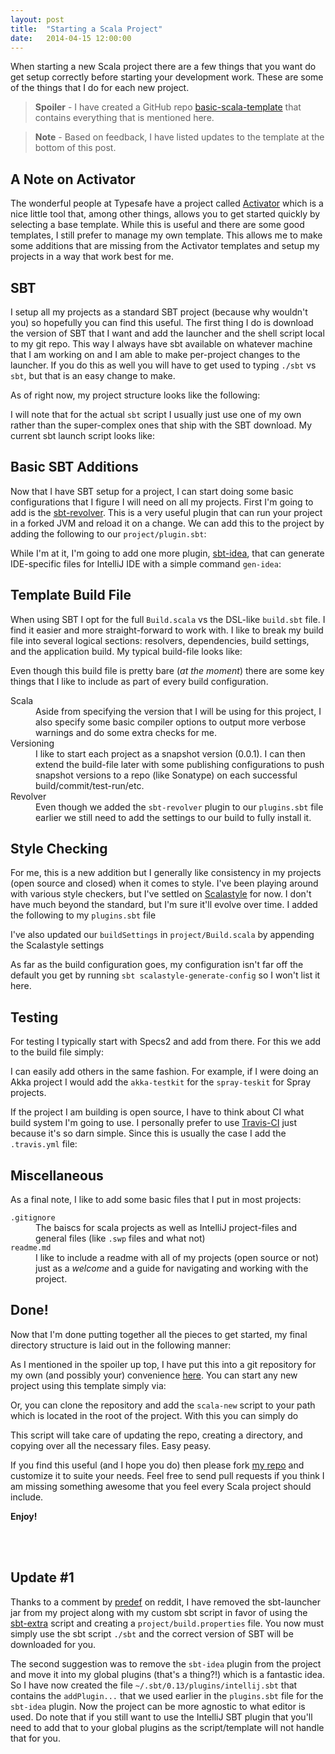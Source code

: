 ```yaml
---
layout: post
title:  "Starting a Scala Project"
date:   2014-04-15 12:00:00
---
```


When starting a new Scala project there are a few things that you want
do get setup correctly before starting your development work. These are
some of the things that I do for each new project.

> __Spoiler__ - I have created a GitHub repo [basic-scala-template][1] that 
> contains everything that is mentioned here.

> __Note__ - Based on feedback, I have listed updates to the template
> at the bottom of this post.

## A Note on Activator

The wonderful people at Typesafe have a project called [Activator][6] which
is a nice little tool that, among other things, allows you to get started quickly
by selecting a base template. While this is useful and there are some good
templates, I still prefer to manage my own template. This allows me to make some
additions that are missing from the Activator templates and setup my projects
in a way that work best for me.

## SBT

I setup all my projects as a standard SBT project (because why wouldn't you)
so hopefully you can find this useful. The first thing I do is download the
version of SBT that I want and add the launcher and the shell script local
to my git repo. This way I always have sbt available on whatever machine
that I am working on and I am able to make per-project changes to the
launcher. If you do this as well you will have to get used to typing `./sbt` 
vs `sbt`, but that is an easy change to make. 

As of right now, my project structure looks like the following:

<script src="https://gist.github.com/JohnMurray/11116775.js?file=layout-1">
</script>

I will note that for the actual `sbt` script I usually just use one of
my own rather than the super-complex ones that ship with the SBT download. My
current sbt launch script looks like:

<script src="https://gist.github.com/JohnMurray/11116775.js?file=sbt">
</script>

## Basic SBT Additions

Now that I have SBT setup for a project, I can start doing some basic
configurations that I figure I will need on all my projects. First I'm going
to add is the [sbt-revolver][2]. This is a very useful plugin that can run
your project in a forked JVM and reload it on a change. We can add this to
the project by adding the following to our `project/plugin.sbt`:

<script src="https://gist.github.com/JohnMurray/11116775.js?file=plugins-line-1.sbt">
</script>

While I'm at it, I'm going to add one more plugin, [sbt-idea][3], that can 
generate IDE-specific files for IntelliJ IDE with a simple command `gen-idea`:


<script src="https://gist.github.com/JohnMurray/11116775.js?file=plugins-line-2.sbt">
</script>


## Template Build File

When using SBT I opt for the full `Build.scala` vs the DSL-like `build.sbt` file.
I find it easier and more straight-forward to work with. I like to break my
build file into several logical sections: resolvers, dependencies, build settings,
and the application build. My typical build-file looks like:

<script src="https://gist.github.com/JohnMurray/11116775.js?file=Build.scala">
</script>

Even though this build file is pretty bare (_at the moment_) there are some key
things that I like to include as part of every build configuration. 

<dl>
  <dt>Scala</dt>
  <dd>
    Aside from specifying the version that I will be using for this project, I
    also specify some basic compiler options to output more verbose warnings and
    do some extra checks for me.
  </dd>

  <dt>Versioning</dt>
  <dd>
    I like to start each project as a snapshot version (0.0.1). I can then extend
    the build-file later with some publishing configurations to push snapshot versions
    to a repo (like Sonatype) on each successful build/commit/test-run/etc.
  </dd>

  <dt>Revolver</dt>
  <dd>
    Even though we added the <code>sbt-revolver</code> plugin to our 
    <code>plugins.sbt</code> file earlier we still need to add the settings to 
    our build to fully install it.
  </dd>
</dl>

## Style Checking

For me, this is a new addition but I generally like consistency in my projects (open
source and closed) when it comes to style. I've been playing around with various
style checkers, but I've settled on [Scalastyle][5] for now. I don't have much beyond
the standard, but I'm sure it'll evolve over time. I added the following to my
`plugins.sbt` file

<script src="https://gist.github.com/JohnMurray/11116775.js?file=plugins-line-3-4.sbt">
</script>

I've also updated our `buildSettings` in `project/Build.scala` by appending the
Scalastyle settings

<script src="https://gist.github.com/JohnMurray/11116775.js?file=scalastyle-build.scala">
</script>

As far as the build configuration goes, my configuration isn't far off the default you
get by running `sbt scalastyle-generate-config` so I won't list it here. 


## Testing

For testing I typically start with Specs2 and add from there. For this we add to the build
file simply:

<script src="https://gist.github.com/JohnMurray/11116775.js?file=Build.specs2.scala">
</script>

I can easily add others in the same fashion. For example, if I were doing an Akka
project I would add the `akka-testkit` for the `spray-teskit` for Spray projects.

If the project I am building is open source, I have to think about CI what build
system I'm going to use. I personally prefer to use [Travis-CI][4] just because
it's so darn simple. Since this is usually the case I add the `.travis.yml` file:

<script src="https://gist.github.com/JohnMurray/11116775.js?file=.travis.yml">
</script>


## Miscellaneous

As a final note, I like to add some basic files that I put in most projects:

<dl>
  <dt><code>.gitignore</code></dt>
  <dd>
    The baiscs for scala projects as well as IntelliJ project-files and general
    files (like <code>.swp</code> files and what not)
  </dd>

  <dt><code>readme.md</code></dt>
  <dd>
    I like to include a readme with all of my projects (open source or not) just
    as a <em>welcome</em> and a guide for navigating and working with the project.
  </dd>
</dl>


## Done!

Now that I'm done putting together all the pieces to get started, my final directory
structure is laid out in the following manner:

<script src="https://gist.github.com/JohnMurray/11116775.js?file=layout-2">
</script>

As I mentioned in the spoiler up top, I have put this into a git repository for my
own (and possibly your) convenience [here][1]. You can start any new project using 
this template simply via:

<script src="https://gist.github.com/JohnMurray/11116775.js?file=clone-repo.sh">
</script>

Or, you can clone the repository and add the `scala-new` script to your path which is
located in the root of the project. With this you can simply do

<script src="https://gist.github.com/JohnMurray/11116775.js?file=scala-new.sh">
</script>

This script will take care of updating the repo, creating a directory, and copying
over all the necessary files. Easy peasy. 

If you find this useful (and I hope you do) then please fork [my repo][1] and customize
it to suite your needs. Feel free to send pull requests if you think I am missing
something awesome that you feel every Scala project should include.

__Enjoy!__


<br /><br />

## Update #1

Thanks to a comment by [predef][7] on reddit, I have removed the sbt-launcher jar from
my project along with my custom sbt script in favor of using the [sbt-extra][8] script
and creating a `project/build.properties` file. You now must simply use the sbt script
`./sbt` and the correct version of SBT will be downloaded for you.

The second suggestion was to remove the `sbt-idea` plugin from the project and move it
into my global plugins (that's a thing?!) which is a fantastic idea. So I have now created
the file `~/.sbt/0.13/plugins/intellij.sbt` that contains the `addPlugin...` that we used
earlier in the `plugins.sbt` file for the `sbt-idea` plugin. Now the project can be more
agnostic to what editor is used. Do note that if you still want to use the IntelliJ SBT
plugin that you'll need to add that to your global plugins as the script/template will not
handle that for you.





  [1]: https://github.com/JohnMurray/basic-scala-template
  [2]: https://github.com/spray/sbt-revolver
  [3]: https://github.com/mpeltonen/sbt-idea
  [4]: http://travis-ci.org
  [5]: http://www.scalastyle.org/
  [6]: http://www.typesafe.com/activator
  [7]: http://www.reddit.com/user/predef
  [8]: https://github.com/paulp/sbt-extras
